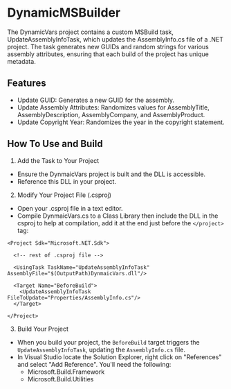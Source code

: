 # DynamicMSBuilder

The DynamicVars project contains a custom MSBuild task, UpdateAssemblyInfoTask, which updates the AssemblyInfo.cs file of a .NET project. The task generates new GUIDs and random strings for various assembly attributes, ensuring that each build of the project has unique metadata.

## Features
- Update GUID: Generates a new GUID for the assembly.
- Update Assembly Attributes: Randomizes values for AssemblyTitle, AssemblyDescription, AssemblyCompany, and AssemblyProduct.
- Update Copyright Year: Randomizes the year in the copyright statement.

## How To Use and Build
1. Add the Task to Your Project
  - Ensure the DynmaicVars project is built and the DLL is accessible.
  - Reference this DLL in your project.

2.  Modify Your Project File (.csproj)
  - Open your .csproj file in a text editor.
  - Compile DynmaicVars.cs to a Class Library then include the DLL in the csproj to help at compilation, add it at the end just before the `</project>` tag:

```
<Project Sdk="Microsoft.NET.Sdk">

  <!-- rest of .csproj file -->

  <UsingTask TaskName="UpdateAssemblyInfoTask" AssemblyFile="$(OutputPath)DynmaicVars.dll"/>

  <Target Name="BeforeBuild">
    <UpdateAssemblyInfoTask FileToUpdate="Properties/AssemblyInfo.cs"/>
  </Target>

</Project>

```

3. Build Your Project
  - When you build your project, the `BeforeBuild` target triggers the `UpdateAssemblyInfoTask`, updating the `AssemblyInfo.cs` file.
  - In Visual Studio locate the Solution Explorer, right click on "References" and select "Add Reference". You'll need the following:
    - Microsoft.Build.Framework
    - Microsoft.Build.Utilities
